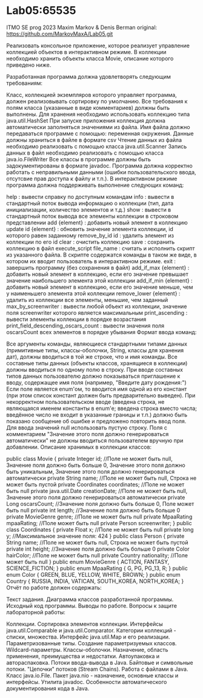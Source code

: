 # Lab05:65535
ITMO SE prog 2023
Maxim Markov & Denis Berman
original: https://github.com/MarkovMaxA/Lab05.git

Реализовать консольное приложение, которое реализует управление коллекцией объектов в интерактивном режиме. В коллекции необходимо хранить объекты класса Movie, описание которого приведено ниже.

Разработанная программа должна удовлетворять следующим требованиям:

Класс, коллекцией экземпляров которого управляет программа, должен реализовывать сортировку по умолчанию.
Все требования к полям класса (указанные в виде комментариев) должны быть выполнены.
Для хранения необходимо использовать коллекцию типа java.util.HashSet
При запуске приложения коллекция должна автоматически заполняться значениями из файла.
Имя файла должно передаваться программе с помощью: переменная окружения.
Данные должны храниться в файле в формате csv
Чтение данных из файла необходимо реализовать с помощью класса java.util.Scanner
Запись данных в файл необходимо реализовать с помощью класса java.io.FileWriter
Все классы в программе должны быть задокументированы в формате javadoc.
Программа должна корректно работать с неправильными данными (ошибки пользовательского ввода, отсутсвие прав доступа к файлу и т.п.).
В интерактивном режиме программа должна поддерживать выполнение следующих команд:

help : вывести справку по доступным командам
info : вывести в стандартный поток вывода информацию о коллекции (тип, дата инициализации, количество элементов и т.д.)
show : вывести в стандартный поток вывода все элементы коллекции в строковом представлении
add {element} : добавить новый элемент в коллекцию
update id {element} : обновить значение элемента коллекции, id которого равен заданному
remove_by_id id : удалить элемент из коллекции по его id
clear : очистить коллекцию
save : сохранить коллекцию в файл
execute_script file_name : считать и исполнить скрипт из указанного файла. В скрипте содержатся команды в таком же виде, в котором их вводит пользователь в интерактивном режиме.
exit : завершить программу (без сохранения в файл)
add_if_max {element} : добавить новый элемент в коллекцию, если его значение превышает значение наибольшего элемента этой коллекции
add_if_min {element} : добавить новый элемент в коллекцию, если его значение меньше, чем у наименьшего элемента этой коллекции
remove_lower {element} : удалить из коллекции все элементы, меньшие, чем заданный
max_by_screenwriter : вывести любой объект из коллекции, значение поля screenwriter которого является максимальным
print_ascending : вывести элементы коллекции в порядке возрастания
print_field_descending_oscars_count : вывести значения поля oscarsCount всех элементов в порядке убывания
Формат ввода команд:

Все аргументы команды, являющиеся стандартными типами данных (примитивные типы, классы-оболочки, String, классы для хранения дат), должны вводиться в той же строке, что и имя команды.
Все составные типы данных (объекты классов, хранящиеся в коллекции) должны вводиться по одному полю в строку.
При вводе составных типов данных пользователю должно показываться приглашение к вводу, содержащее имя поля (например, "Введите дату рождения:")
Если поле является enum'ом, то вводится имя одной из его констант (при этом список констант должен быть предварительно выведен).
При некорректном пользовательском вводе (введена строка, не являющаяся именем константы в enum'е; введена строка вместо числа; введённое число не входит в указанные границы и т.п.) должно быть показано сообщение об ошибке и предложено повторить ввод поля.
Для ввода значений null использовать пустую строку.
Поля с комментарием "Значение этого поля должно генерироваться автоматически" не должны вводиться пользователем вручную при добавлении.
Описание хранимых в коллекции классов:

public class Movie {
    private Integer id; //Поле не может быть null, Значение поля должно быть больше 0, Значение этого поля должно быть уникальным, Значение этого поля должно генерироваться автоматически
    private String name; //Поле не может быть null, Строка не может быть пустой
    private Coordinates coordinates; //Поле не может быть null
    private java.util.Date creationDate; //Поле не может быть null, Значение этого поля должно генерироваться автоматически
    private Long oscarsCount; //Значение поля должно быть больше 0, Поле может быть null
    private int length; //Значение поля должно быть больше 0
    private MovieGenre genre; //Поле не может быть null
    private MpaaRating mpaaRating; //Поле может быть null
    private Person screenwriter;
}
public class Coordinates {
    private Float x; //Поле не может быть null
    private long y; //Максимальное значение поля: 424
}
public class Person {
    private String name; //Поле не может быть null, Строка не может быть пустой
    private int height; //Значение поля должно быть больше 0
    private Color hairColor; //Поле не может быть null
    private Country nationality; //Поле может быть null
}
public enum MovieGenre {
    ACTION,
    FANTASY,
    SCIENCE_FICTION;
}
public enum MpaaRating {
    G,
    PG,
    PG_13,
    R;
}
public enum Color {
    GREEN,
    BLUE,
    YELLOW,
    WHITE,
    BROWN;
}
public enum Country {
    RUSSIA,
    INDIA,
    VATICAN,
    SOUTH_KOREA,
    NORTH_KOREA;
}
Отчёт по работе должен содержать:

Текст задания.
Диаграмма классов разработанной программы.
Исходный код программы.
Выводы по работе.
Вопросы к защите лабораторной работы:

Коллекции. Сортировка элементов коллекции. Интерфейсы java.util.Comparable и java.util.Comparator.
Категории коллекций - списки, множества. Интерфейс java.util.Map и его реализации.
Параметризованные типы. Создание параметризуемых классов. Wildcard-параметры.
Классы-оболочки. Назначение, область применения, преимущества и недостатки. Автоупаковка и автораспаковка.
Потоки ввода-вывода в Java. Байтовые и символьные потоки. "Цепочки" потоков (Stream Chains).
Работа с файлами в Java. Класс java.io.File.
Пакет java.nio - назначение, основные классы и интерфейсы.
Утилита javadoc. Особенности автоматического документирования кода в Java.

